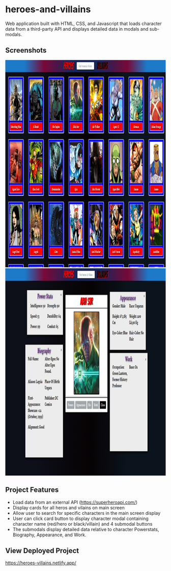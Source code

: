 # heroes-and-villains
 
Web application built with HTML, CSS, and Javascript that loads character data from a third-party API and displays detailed data in modals and sub-modals.

## Screenshots
<img src="public/main2.png" width="850" height="650">  
<img src="public/hero-submodals.png" width="850" height="650">
 
## Project Features

- Load data from an external API (https://superheroapi.com/)
- Display cards for all heros and vilains on main screen
- Allow user to search for specific characters in the main screen display
- User can click card button to display character modal containing character name (red/hero or black/villain) and 4 submodal buttons
- The submodals display detailed data relative to character Powerstats, Biography, Appearance, and Work.

## View Deployed Project

https://heroes-villains.netlify.app/
